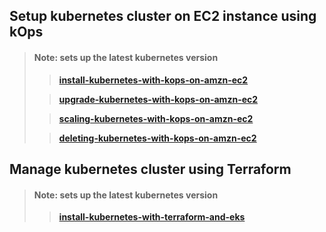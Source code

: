 ## Setup kubernetes cluster on EC2 instance using kOps

> #### Note: sets up the latest kubernetes version
>
> > **[install-kubernetes-with-kops-on-amzn-ec2](https://github.com/ashuhatkar/ashulearn-provisioning-kubernetes-on-prod-systems/blob/develop/01-install/install-kubernetes-with-kops-on-amzn-ec2.md)**
>
> > **[upgrade-kubernetes-with-kops-on-amzn-ec2](https://github.com/ashuhatkar/ashulearn-provisioning-kubernetes-on-prod-systems/blob/develop/02-upgrade/upgrade-kubernetes-with-kops-on-amzn-ec2.md)**
>
> > **[scaling-kubernetes-with-kops-on-amzn-ec2](https://github.com/ashuhatkar/ashulearn-provisioning-kubernetes-on-prod-systems/blob/develop/03-scale/scaling-kubernetes-with-kops-on-amzn-ec2.md)**
>
> > **[deleting-kubernetes-with-kops-on-amzn-ec2](https://github.com/ashuhatkar/ashulearn-provisioning-kubernetes-on-prod-systems/blob/develop/04-delete/deleting-kubernetes-with-kops-on-amzn-ec2.md)**

## Manage kubernetes cluster using Terraform

> #### Note: sets up the latest kubernetes version
>
> > **[install-kubernetes-with-terraform-and-eks](https://github.com/ashuhatkar/ashulearn-provisioning-kubernetes-on-prod-systems/blob/develop/01-install/install-kubernetes-with-terraform-eks-on-amzn.md)**
